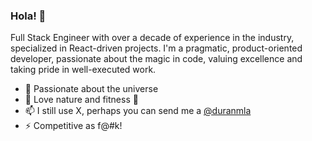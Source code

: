 ### Hola! 👋

Full Stack Engineer with over a decade of experience in the industry, specialized in React-driven projects. I'm a pragmatic, product-oriented developer, passionate about the magic in code, valuing excellence and taking pride in well-executed work.

- 🔭 Passionate about the universe
- 🌱 Love nature and fitness 💪
- 📫 I still use X, perhaps you can send me a [@duranmla](https://x.com/duranmla)
- ⚡ Competitive as f@#k!
